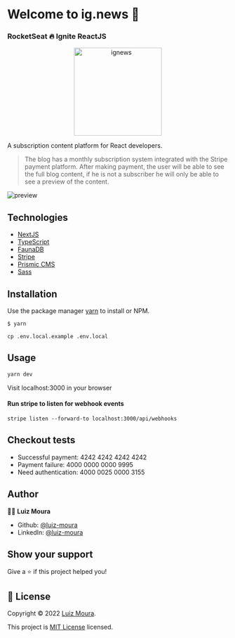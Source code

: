 # Welcome to ig.news 👋

### RocketSeat :fire: Ignite ReactJS 

<p align="center">
  <img alt="ignews" width="200px" src="https://user-images.githubusercontent.com/57726726/191607785-08feb71d-ab97-423c-ab32-ee1f421f1e03.svg"/>
</p>

A subscription content platform for React developers.

> The blog has a monthly subscription system integrated with the Stripe payment platform. After making payment, the user will be able to see the full blog content, if he is not a subscriber he will only be able to see a preview of the content.

![preview](https://user-images.githubusercontent.com/57726726/191609578-5e114a60-3595-4314-9a6a-a73f7c77998d.png)

## Technologies

- [NextJS](https://nextjs.org/)
- [TypeScript](https://www.typescriptlang.org/)
- [FaunaDB](https://fauna.com/)
- [Stripe](https://stripe.com/br)
- [Prismic CMS](https://prismic.io/)
- [Sass](https://sass-lang.com/)

## Installation

Use the package manager [yarn](https://yarnpkg.com/) to install or NPM.

```bash
$ yarn
```

```
cp .env.local.example .env.local
```

## Usage

```bash
yarn dev
```
Visit localhost:3000 in your browser

#### Run stripe to listen for webhook events
```
stripe listen --forward-to localhost:3000/api/webhooks
```

## Checkout tests

- Successful payment: 4242 4242 4242 4242
- Payment failure: 4000 0000 0000 9995
- Need authentication: 4000 0025 0000 3155

## Author

:technologist: **Luiz Moura**

* Github: [@luiz-moura](https://github.com/luiz-moura)
* LinkedIn: [@luiz-moura](https://linkedin.com/in/luiz-moura)

## Show your support

Give a ⭐️ if this project helped you!

## 📝 License

Copyright © 2022 [Luiz Moura](https://github.com/luiz-moura).

This project is [MIT License](https://opensource.org/licenses/MIT) licensed.
